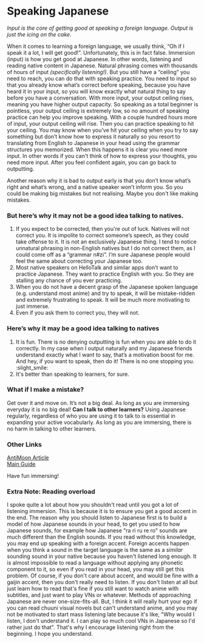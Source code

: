 # Speaking Japanese

*Input is the core of getting good at speaking a foreign language.*
*Output is just the icing on the cake.*

When it comes to learning a foreign language, we usually think, “Oh if I speak it a lot, I will get good!”.
Unfortunately, this is in fact false.
Immersion (input) is how you get good at Japanese. In other words, listening and reading native content in Japanese.
Natural phrasing comes with thousands of hours of input *(specifically listening!)*. But you still have a “ceiling” you
need to reach, you can do that with speaking practice.
You need to input so that you already know what’s correct before speaking, because you have heard it in your input, so
you will know exactly what natural thing to say before you have a conversation.
With more input, your output ceiling rises, meaning you have higher output capacity. So speaking as a total beginner is
pointless, your output ceiling is extremely low, so no amount of speaking practice can help you improve speaking. With a
couple hundred hours more of input, your output ceiling will rise. Then you can practice speaking to hit your ceiling.
You may know when you’ve hit your ceiling when you try to say something but don’t know how to express it naturally so
you resort to translating from English to Japanese in your head using the grammar structures you memorized. When this
happens it is clear you need more input. In other words if you can't think of how to express your thoughts, you need
more input. After you feel confident again, you can go back to outputting.

Another reason why it is bad to output early is that you don’t know what’s right and what’s wrong, and a native speaker
won’t inform you. So you could be making big mistakes but not realising. Maybe you don't like making mistakes.

### But here’s why it may not be a good idea talking to natives.

1. If you expect to be corrected, then you're out of luck. Natives will not correct you. It is impolite to correct
   someone’s speech, as they could take offense to it. It is not an exclusively Japanese thing. I tend to notice
   unnatural phrasing in non-English natives but I do not correct them, as I could come off as a “grammar n#zi”. I’m
   sure Japanese people would feel the same about correcting your Japanese too.
2. Most native speakers on HelloTalk and similar apps don’t want to practice Japanese. They want to practice English
   with you. So they are stalling any chance of you ever practicing.
3. When you do not have a decent grasp of the Japanese spoken language (e.g. understand most anime) and try to speak, it
   will be mistake-ridden and extremely frustrating to speak. It will be much more motivating to just immerse.
4. Even if you ask them to correct you, they will not.

### Here’s why it may be a good idea talking to natives

1. It is fun. There is no denying outputting is fun when you are able to do it correctly. In my case when I output
   naturally and my Japanese friends understand exactly what I want to say, that’s a motivation boost for me. And hey,
   if you want to speak, then do it! There is no one stopping you. :slight_smile:
2. It's better than speaking to learners, for sure.

### What if I make a mistake?

Get over it and move on. It’s not a big deal. As long as you are immersing everyday it is no big deal!
**Can I talk to other learners?**
Using Japanese regularly, regardless of who you are using it to talk to is essential in expanding your active
vocabularly. As long as you are immersing, there is no harm in talking to other learners.

### Other Links

[AntiMoon Article](http://www.antimoon.com/other/myths-speaking.htm)  
[Main Guide](/guide)

Have fun immersing!

### Extra Note: Reading overload

I spoke quite a lot about how you shouldn't read until you got a lot of listening immersion. This is because it is to
ensure you get a good accent in the end. The reason why you should listen to Japanese first is to build a model of how
Japanese sounds in your head, to get you used to how Japanese sounds, for example how Japanese "ra ri ru re ro" sounds
are much different than the English sounds. If you read without this knowledge, you may end up speaking with a foreign
accent. Foreign accents happen when you think a sound in the target language is the same as a *similar* sounding sound
in your native because you haven't listened long enough. It is almost impossible to read a language without applying any
phonetic component to it, so even if you read in your head, you may still get this problem.
Of course, if you don't care about accent, and would be fine with a gaijin accent, then you don't really need to listen.
If you don't listen at all but just learn how to read that's fine if you still want to watch anime with subtitles, and
just want to play VNs or whatever. Methods of approaching Japanese are never one-size-fits-all. But, I think it will
really hurt your ego if you can read chuuni visual novels but can't understand anime, and you may not be motivated to
start mass listening late because it's like, "Why would I listen, I don't understand it. I can play so much cool VNs in
Japanese so I'd rather just do that". That's why I encourage listening right from the beginning. I hope you understand.
